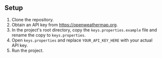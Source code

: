## Setup
1. Clone the repository.
2. Obtain an API key from https://openweathermap.org.
3. In the project's root directory, copy the `keys.properties.example` file and rename the copy to `keys.properties`.
4. Open `keys.properties` and replace `YOUR_API_KEY_HERE` with your actual API key.
5. Run the project.
